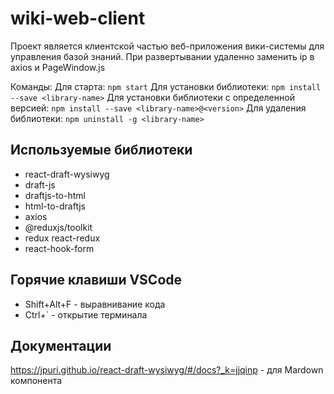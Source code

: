 # wiki-web-client

Проект является клиентской частью веб-приложения вики-системы для управления базой знаний.
При развертывании удаленно заменить ip в axios и PageWindow.js

Команды:
Для старта: `npm start`
Для установки библиотеки: `npm install --save <library-name>`
Для установки библиотеки с определенной версией: `npm install --save <library-name>@<version>`
Для удаления библиотеки: `npm uninstall -g <library-name>`

## Используемые библиотеки

- react-draft-wysiwyg 
- draft-js
- draftjs-to-html
- html-to-draftjs
- axios
- @reduxjs/toolkit
- redux react-redux
- react-hook-form


## Горячие клавиши VSCode

- Shift+Alt+F - выравнивание кода 
- Ctrl+` - открытие терминала

## Документации
https://jpuri.github.io/react-draft-wysiwyg/#/docs?_k=jjqinp - для Mardown компонента
